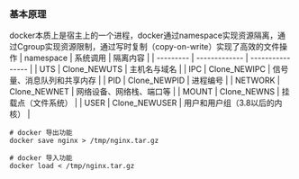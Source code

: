 
### 基本原理
docker本质上是宿主上的一个进程，docker通过namespace实现资源隔离，通过Cgroup实现资源限制，通过写时复制（copy-on-write）实现了高效的文件操作
| namespace | 系统调用          | 隔离内容             |
| --------- | ------------- | ---------------- |
| UTS       | Clone_NEWUTS  | 主机名与域名           |
| IPC       | Clone_NEWIPC  | 信号量、消息队列和共享内存    |
| PID       | Clone_NEWPID  | 进程编号             |
| NETWORK   | Clone_NEWNET  | 网络设备、网络栈、端口等     |
| MOUNT     | Clone_NEWNS   | 挂载点（文件系统）        |
| USER      | Clone_NEWUSER | 用户和用户组（3.8以后的内核） |


```shell
# docker 导出功能
docker save nginx > /tmp/nginx.tar.gz 

# docker 导入功能
docker load < /tmp/nginx.tar.gz 

```



